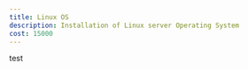```yaml
---
title: Linux OS
description: Installation of Linux server Operating System
cost: 15000
---
```

test
